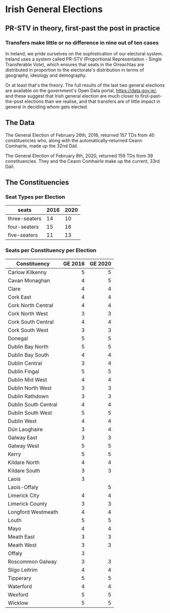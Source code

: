 # Irish General Elections

## PR-STV in theory, first-past the post in practice

### Transfers make little or no difference in nine out of ten cases

In Ireland, we pride ourselves on the sophistication of our electoral system. Ireland uses a system called PR-STV (Proportional Representation - Single Transferable Vote), which ensures that seats in the Oireachtas are distributed in proportion to the  electorate's distribution in terms of geography, ideology and demography.

Or at least that's the theory. The full results of the last two general elections are available on the government's Open Data portal, https://data.gov.ie/, and these suggest that Irish general election are much closer to first-past-the-post elections than we realise, and that transfers are of little impact in general in deciding whom gets elected.

## The Data

The General Election of February 26th, 2016, returned 157 TDs from 40 constituencies who, along with the automatically-returned Ceann Comhairle, made up the 32nd Dáil.

The General Election of February 8th, 2020, returned 159 TDs from 39 constituencies. They and the Ceann Comhairle make up the current, 33rd Dáil.

## The Constituencies

### Seat Types per Election


|seats|2016|2020|
|---|---|---|
|three-seaters|14|10|
|four-seaters|15|16|
|five-seaters|11|13|

### Seats per Constituency per Election

|Constituency|GE 2016|GE 2020|
|---|---:|---:|
|Carlow Kilkenny|5|5|
|Cavan Monaghan|4|5|
|Clare|4|4|
|Cork East|4|4|
|Cork North Central|4|4|
|Cork North West|3|3|
|Cork South Central|4|4|
|Cork South West|3|3|
|Donegal|5|5|
|Dublin Bay North|5|5|
|Dublin Bay South|4|4|
|Dublin Central|3|4|
|Dublin Fingal|5|5|
|Dublin Mid West|4|4|
|Dublin North West|3|3|
|Dublin Rathdown|3|3|
|Dublin South Central|4|4|
|Dublin South West|5|5|
|Dublin West|4|4|
|Dún Laoghaire|3|4|
|Galway East|3|3|
|Galway West|5|5|
|Kerry|5|5|
|Kildare North|4|4|
|Kildare South|3|3|
|Laois|3||
|Laois-Offaly||5|
|Limerick City|4|4|
|Limerick County|3|3|
|Longford Westmeath|4|4|
|Louth|5|5|
|Mayo|4|4|
|Meath East|3|3|
|Meath West|3|3|
|Offaly|3||
|Roscommon Galway|3|3|
|Sligo Leitrim|4|4|
|Tipperary|5|5|
|Waterford|4|4|
|Wexford|5|5|
|Wicklow|5|5|


```{tableofcontents}
```
